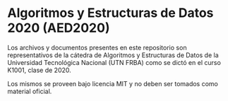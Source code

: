 # Algoritmos y Estructuras de Datos 2020 (AED2020)

Los archivos y documentos presentes en este repositorio son representativos de la cátedra de Algoritmos y Estructuras de Datos de la Universidad Tecnológica Nacional (UTN FRBA) como se dictó en el curso K1001, clase de 2020.

Los mismos se proveen bajo licencia MIT y no deben ser tomados como material oficial.
